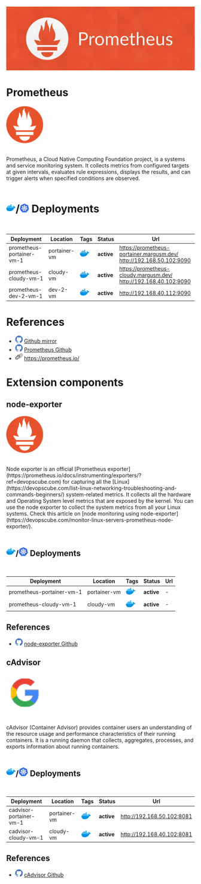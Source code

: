 ![Banner](.attachments/prometheus-banner.png)
# Prometheus
![icon](.attachments/prometheus-icon.png) </br>

</br>
Prometheus, a Cloud Native Computing Foundation project, is a systems and service monitoring system. It collects metrics from configured targets at given intervals, evaluates rule expressions, displays the results, and can trigger alerts when specified conditions are observed.
</br>
</br>

# ![icon](.attachments/d.png)/![icon](.attachments/k.png) Deployments

</br>

| Deployment               | Location           | Tags            | Status     | Url                                                              |
| ------------------------ | ------------------ | --------------- | ---------- | ---------------------------------------------------------------- |
| prometheus-portainer-vm-1 | portainer-vm | ![icon](.attachments/d.png) | **active** | https://prometheus-portainer.margusm.dev/<br>http://192.168.50.102:9090<br> |
| prometheus-cloudy-vm-1 | cloudy-vm | ![icon](.attachments/d.png) | **active** | https://prometheus-cloudy.margusm.dev/<br>http://192.168.40.102:9090<br> |
| prometheus-dev-2-vm-1 | dev-2-vm | ![icon](.attachments/d.png) | **active** | http://192.168.40.112:9090<br> |

# References
- ![icon](.attachments/github-icon.png)  [Github mirror](https://github.com/margusmuru/homelab-prometheus)
- ![icon](.attachments/github-icon.png)  [Prometheus Github](https://github.com/prometheus/prometheus)
- ![icon](.attachments/url-icon.png)   https://prometheus.io/



# Extension components

## node-exporter
![icon](.attachments/prometheus-icon.png) </br>

</br>
Node exporter is an official [Prometheus exporter](https://prometheus.io/docs/instrumenting/exporters/?ref=devopscube.com) for capturing all the [Linux](https://devopscube.com/list-linux-networking-troubleshooting-and-commands-beginners/) system-related metrics.
It collects all the hardware and Operating System level metrics that are exposed by the kernel.
You can use the node exporter to collect the system metrics from all your Linux systems. Check this article on [node monitoring using node-exporter](https://devopscube.com/monitor-linux-servers-prometheus-node-exporter/).
</br>
</br>

## ![icon](.attachments/d.png)/![icon](.attachments/k.png) Deployments

</br>

| Deployment               | Location           | Tags            | Status     | Url                                                              |
| ------------------------ | ------------------ | --------------- | ---------- | ---------------------------------------------------------------- |
| prometheus-portainer-vm-1 | portainer-vm | ![icon](.attachments/d.png) | **active** | - |
| prometheus-cloudy-vm-1 | cloudy-vm | ![icon](.attachments/d.png) | **active** | - |

## References
- ![icon](.attachments/github-icon.png)  [node-exporter Github](https://github.com/prometheus/node_exporter)

## cAdvisor
![icon](.attachments/cadvisor-icon.png) </br>

</br>
cAdvisor (Container Advisor) provides container users an understanding of the resource usage and performance characteristics of their running containers. It is a running daemon that collects, aggregates, processes, and exports information about running containers. 
</br>
</br>

## ![icon](.attachments/d.png)/![icon](.attachments/k.png) Deployments

</br>

| Deployment               | Location           | Tags            | Status     | Url                                                              |
| ------------------------ | ------------------ | --------------- | ---------- | ---------------------------------------------------------------- |
| cadvisor-portainer-vm-1 | portainer-vm | ![icon](.attachments/d.png) | **active** | http://192.168.50.102:8081 |
| cadvisor-cloudy-vm-1 | cloudy-vm | ![icon](.attachments/d.png) | **active** | http://192.168.40.102:8081 |

## References
- ![icon](.attachments/github-icon.png)  [cAdvisor Github](https://github.com/google/cadvisor)


